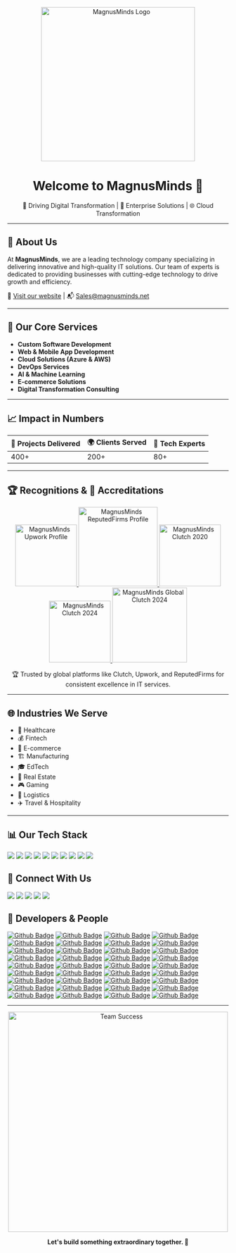 <p align="center">
  <img src="https://www.magnusminds.net/images/logo-horizontal.webp" width="350" alt="MagnusMinds Logo"/>
</p>

<h1 align="center">Welcome to MagnusMinds 👋</h1>

<p align="center">
  🚀 Driving Digital Transformation | 💼 Enterprise Solutions | 🌐 Cloud Transformation
</p>

---

## 🌟 About Us

At **MagnusMinds**, we are a leading technology company specializing in delivering innovative and high-quality IT solutions. Our team of experts is dedicated to providing businesses with cutting-edge technology to drive growth and efficiency.

🔗 [Visit our website](https://magnusminds.net) | 📬 [Sales@magnusminds.net](mailto:sales@magnusminds.net)

---

## 🧩 Our Core Services

- **Custom Software Development**
- **Web & Mobile App Development**
- **Cloud Solutions (Azure & AWS)**
- **DevOps Services**
- **AI & Machine Learning**
- **E-commerce Solutions**
- **Digital Transformation Consulting**

---

## 📈 Impact in Numbers

| 🚀 Projects Delivered | 🌍 Clients Served | 🧠 Tech Experts |
|----------------------|------------------|----------------|
| 400+                 | 200+             | 80+            |

---
 
## 🏆 Recognitions & 📢 Accreditations

<p align="center">
  <a href="https://www.upwork.com/agencies/magnusminds/" target="_blank">
    <img src="https://magnusminds.net/images/upworks-updated.webp" alt="MagnusMinds Upwork Profile" width="140" />
  </a>
  <a href="https://reputedfirms.com/magnusminds" target="_blank">
    <img src="https://magnusminds.net/images/extract.webp" alt="MagnusMinds ReputedFirms Profile" width="180" />
  </a>
  <a href="https://clutch.co/profile/magnusminds-it-solution-llp" target="_blank">
    <img src="https://magnusminds.net/images/clutch-2020.webp" alt="MagnusMinds Clutch 2020" width="140" />
  </a>
  <a href="https://clutch.co/profile/magnusminds-it-solution-llp" target="_blank">
    <img src="https://magnusminds.net/images/clutch-2024.webp" alt="MagnusMinds Clutch 2024" width="140" />
  </a>
  <a href="https://clutch.co/profile/magnusminds-it-solution-llp" target="_blank">
    <img src="https://magnusminds.net/images/Clutch-global-2024.png" alt="MagnusMinds Global Clutch 2024" width="170" />
  </a>
</p>

<p align="center">
  🏆 Trusted by global platforms like Clutch, Upwork, and ReputedFirms for consistent excellence in IT services.
</p>

---

## 🌐 Industries We Serve

- 🏥 Healthcare
- 💰 Fintech
- 🛒 E-commerce
- 🏗️ Manufacturing
- 🎓 EdTech
- 🏢 Real Estate
- 🎮 Gaming
- 🚚 Logistics
- ✈️ Travel & Hospitality

---

## 📊 Our Tech Stack

<p align="left">
  <img src="https://img.shields.io/badge/.NET-512BD4?style=for-the-badge&logo=dotnet&logoColor=white"/>
  <img src="https://img.shields.io/badge/Azure-0078D4?style=for-the-badge&logo=microsoft-azure&logoColor=white"/>
  <img src="https://img.shields.io/badge/AWS-232F3E?style=for-the-badge&logo=amazon-aws&logoColor=white"/>
  <img src="https://img.shields.io/badge/React-20232A?style=for-the-badge&logo=react&logoColor=61DAFB"/>
  <img src="https://img.shields.io/badge/Angular-DD0031?style=for-the-badge&logo=angular&logoColor=white"/>
  <img src="https://img.shields.io/badge/Node.js-339933?style=for-the-badge&logo=nodedotjs&logoColor=white"/>
  <img src="https://img.shields.io/badge/MongoDB-4EA94B?style=for-the-badge&logo=mongodb&logoColor=white"/>
  <img src="https://img.shields.io/badge/SQL Server-CC2927?style=for-the-badge&logo=microsoft-sql-server&logoColor=white"/>
  <img src="https://img.shields.io/badge/Power BI-F2C811?style=for-the-badge&logo=power-bi&logoColor=black"/>
  <img src="https://img.shields.io/badge/PowerApps-742774?style=for-the-badge&logo=powerapps&logoColor=white"/>
</p>


## 🤝 Connect With Us

<p align="left">
  <a href="https://magnusminds.net"><img src="https://img.shields.io/badge/Website-Visit-blue?style=flat-square&logo=google-chrome" /></a>
  <a href="https://www.linkedin.com/company/magnusmind"><img src="https://img.shields.io/badge/LinkedIn-Follow-blue?style=flat-square&logo=linkedin" /></a>
  <a href="https://www.facebook.com/MagnusMinds-112542050093975"><img src="https://img.shields.io/badge/Facebook-Like-1877F2?style=flat-square&logo=facebook&logoColor=white" /></a>
  <a href="https://www.instagram.com/magnusminds_it_solution"><img src="https://img.shields.io/badge/Instagram-Follow-E4405F?style=flat-square&logo=instagram&logoColor=white" /></a>
  <a href="https://twitter.com/magnusminds"><img src="https://img.shields.io/badge/Twitter-Follow-1DA1F2?style=flat-square&logo=twitter&logoColor=white" /></a>
</p>

## 💪 Developers & People 

[![Github Badge](https://img.shields.io/badge/-@mmkishanp-321?style=flat&logo=Github&logoColor=white)](https://github.com/kishanp)
[![Github Badge](https://img.shields.io/badge/-@lakshyafr-654?style=flat&logo=Github&logoColor=white)](https://github.com/lakshya-fr)
[![Github Badge](https://img.shields.io/badge/-@mmaneris-987?style=flat&logo=Github&logoColor=white)](https://github.com/mm-aneris)
[![Github Badge](https://img.shields.io/badge/-@mmaniljambukiya-586?style=flat&logo=Github&logoColor=white)](https://github.com/mm-aniljambukiya)
[![Github Badge](https://img.shields.io/badge/-@mmbhavikp-244?style=flat&logo=Github&logoColor=white)](https://github.com/mm-bhavikp)
[![Github Badge](https://img.shields.io/badge/-@mmdhruvp-584?style=flat&logo=Github&logoColor=white)](https://github.com/mm-dhruvp)
[![Github Badge](https://img.shields.io/badge/-@mmFarmanG-926?style=flat&logo=Github&logoColor=white)](https://github.com/mm-FarmanG)
[![Github Badge](https://img.shields.io/badge/-@mmforams-574?style=flat&logo=Github&logoColor=white)](https://github.com/mm-forams)
[![Github Badge](https://img.shields.io/badge/-@mmhardik-334?style=flat&logo=Github&logoColor=white)](https://github.com/mm-hardik)
[![Github Badge](https://img.shields.io/badge/-@mmhardikp-795?style=flat&logo=Github&logoColor=white)](https://github.com/mm-hardikp)
[![Github Badge](https://img.shields.io/badge/-@mmhem-413?style=flat&logo=Github&logoColor=white)](https://github.com/mm-hem)
[![Github Badge](https://img.shields.io/badge/-@mmhetvees-723?style=flat&logo=Github&logoColor=white)](https://github.com/mm-hetvees)
[![Github Badge](https://img.shields.io/badge/-@mmhimanshu-254?style=flat&logo=Github&logoColor=white)](https://github.com/mm-himanshu)
[![Github Badge](https://img.shields.io/badge/-@mmjashuj-756?style=flat&logo=Github&logoColor=white)](https://github.com/mm-jashuj)
[![Github Badge](https://img.shields.io/badge/-@mmjenilv-941?style=flat&logo=Github&logoColor=white)](https://github.com/mm-jenilv)
[![Github Badge](https://img.shields.io/badge/-@mmjhanvi-118?style=flat&logo=Github&logoColor=white)](https://github.com/mm-jhanvi)
[![Github Badge](https://img.shields.io/badge/-@mmkishank-325?style=flat&logo=Github&logoColor=white)](https://github.com/mm-kishank)
[![Github Badge](https://img.shields.io/badge/-@mmkrunalc-459?style=flat&logo=Github&logoColor=white)](https://github.com/mm-krunalc)
[![Github Badge](https://img.shields.io/badge/-@mmMeetd-572?style=flat&logo=Github&logoColor=white)](https://github.com/mm-Meetd)
[![Github Badge](https://img.shields.io/badge/-@mmniravd-615?style=flat&logo=Github&logoColor=white)](https://github.com/mm-niravd)
[![Github Badge](https://img.shields.io/badge/-@mmparshwa-792?style=flat&logo=Github&logoColor=white)](https://github.com/mm-parshwa)
[![Github Badge](https://img.shields.io/badge/-@mmParthiv21-821?style=flat&logo=Github&logoColor=white)](https://github.com/mm-Parthiv21)
[![Github Badge](https://img.shields.io/badge/-@mmparthp-921?style=flat&logo=Github&logoColor=white)](https://github.com/mm-parthp)
[![Github Badge](https://img.shields.io/badge/-@mmpoojanl-102?style=flat&logo=Github&logoColor=white)](https://github.com/mm-poojanl)
[![Github Badge](https://img.shields.io/badge/-@mmpratikp-218?style=flat&logo=Github&logoColor=white)](https://github.com/mm-pratikp) 
[![Github Badge](https://img.shields.io/badge/-@mmpruthvig-384?style=flat&logo=Github&logoColor=white)](https://github.com/mm-pruthvig) 
[![Github Badge](https://img.shields.io/badge/-@mmriddhis-486?style=flat&logo=Github&logoColor=white)](https://github.com/mm-riddhis) 
[![Github Badge](https://img.shields.io/badge/-@mmriteshr-573?style=flat&logo=Github&logoColor=white)](https://github.com/mm-riteshr) 
[![Github Badge](https://img.shields.io/badge/-@mmrutulp-691?style=flat&logo=Github&logoColor=white)](https://github.com/mm-rutulp) 
[![Github Badge](https://img.shields.io/badge/-@mmsavanr-749?style=flat&logo=Github&logoColor=white)](https://github.com/mm-savanr) 
[![Github Badge](https://img.shields.io/badge/-@mmsmits-832?style=flat&logo=Github&logoColor=white)](https://github.com/mm-smits) 
[![Github Badge](https://img.shields.io/badge/-@mmsrinug-963?style=flat&logo=Github&logoColor=white)](https://github.com/mm-srinug) 
[![Github Badge](https://img.shields.io/badge/-@mmurvangp-187?style=flat&logo=Github&logoColor=white)](https://github.com/mm-urvangp) 
[![Github Badge](https://img.shields.io/badge/-@mmharshp-249?style=flat&logo=Github&logoColor=white)](https://github.com/mmharshp) 
[![Github Badge](https://img.shields.io/badge/-@mmjeet-319?style=flat&logo=Github&logoColor=white)](https://github.com/mmjeet) 
[![Github Badge](https://img.shields.io/badge/-@tejasnshah13-495?style=flat&logo=Github&logoColor=white)](https://github.com/tejasnshah13)   

---

<p align="center">
  <img src="https://www.magnusminds.net/images/gallery/employee_perks_image_magnusminds.png" width="500" alt="Team Success"/>
</p>

<p align="center"><b>Let's build something extraordinary together. 🚀</b></p>
